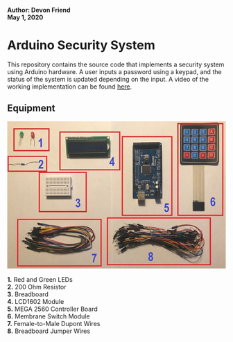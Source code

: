 **Author: Devon Friend**   
**May 1, 2020**

# Arduino Security System

This repository contains the source code that implements a security system using Arduino hardware. A user inputs a password using a keypad, and the status of the system is updated depending on the input. A video of the working implementation can be found [here](https://youtu.be/RuOxkmy6PJk).

## Equipment

![Equipment Image](/img/equipment.jpg)

**1.**  Red and Green LEDs   
**2.** 200 Ohm Resistor   
**3.** Breadboard   
**4.** LCD1602 Module   
**5.** MEGA 2560 Controller Board   
**6.** Membrane Switch Module   
**7.** Female-to-Male Dupont Wires   
**8.** Breadboard Jumper Wires   

